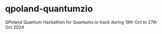 # qpoland-quantumzio
QPoland Quantum Hackathon for Quantumz.io track during 19th Oct to 27th Oct 2024
